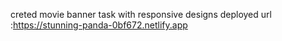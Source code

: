 creted movie banner task with responsive designs
deployed url :https://stunning-panda-0bf672.netlify.app
